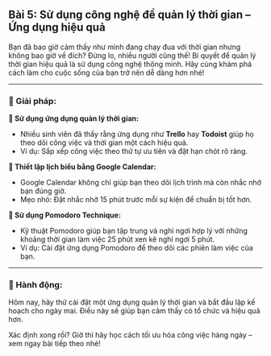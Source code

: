 ## Bài 5: Sử dụng công nghệ để quản lý thời gian – Ứng dụng hiệu quả

Bạn đã bao giờ cảm thấy như mình đang chạy đua với thời gian nhưng không bao giờ về đích? Đừng lo, nhiều người cũng thế! Bí quyết để quản lý thời gian hiệu quả là sử dụng công nghệ thông minh. Hãy cùng khám phá cách làm cho cuộc sống của bạn trở nên dễ dàng hơn nhé!

---

### 📌 Giải pháp:

**🔹 Sử dụng ứng dụng quản lý thời gian:**

- Nhiều sinh viên đã thấy rằng ứng dụng như **Trello** hay **Todoist** giúp họ theo dõi công việc và thời gian một cách hiệu quả.  
- Ví dụ: Sắp xếp công việc theo thứ tự ưu tiên và đặt hạn chót rõ ràng.

**🔹 Thiết lập lịch biểu bằng Google Calendar:**

- Google Calendar không chỉ giúp bạn theo dõi lịch trình mà còn nhắc nhở bạn đúng giờ.  
- Mẹo nhỏ: Đặt nhắc nhở 15 phút trước mỗi sự kiện để chuẩn bị tốt hơn.

**🔹 Sử dụng Pomodoro Technique:**

- Kỹ thuật Pomodoro giúp bạn tập trung và nghỉ ngơi hợp lý với những khoảng thời gian làm việc 25 phút xen kẽ nghỉ ngơi 5 phút.  
- Ví dụ: Cài đặt ứng dụng Pomodoro để theo dõi các phiên làm việc của bạn.

---

### 🚀 Hành động:

Hôm nay, hãy thử cài đặt một ứng dụng quản lý thời gian và bắt đầu lập kế hoạch cho ngày mai. Điều này sẽ giúp bạn cảm thấy có tổ chức và hiệu quả hơn.

Xác định xong rồi? Giờ thì hãy học cách tối ưu hóa công việc hàng ngày – xem ngay bài tiếp theo nhé!
